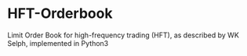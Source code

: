 # HFT-Orderbook
Limit Order Book for high-frequency trading (HFT), as described by WK Selph, implemented in Python3
